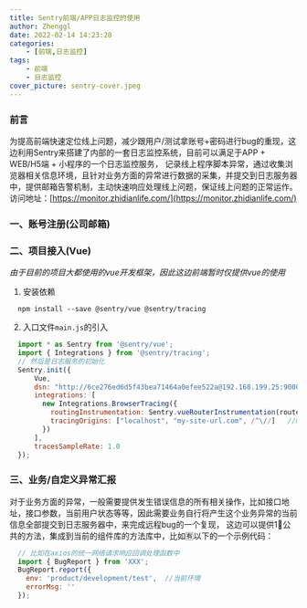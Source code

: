 ```yaml
---
title: Sentry前端/APP日志监控的使用
author: Zhenggl
date: 2022-02-14 14:23:28
categories:
    - [前端,日志监控]
tags:
    - 前端
    - 日志监控
cover_picture: sentry-cover.jpeg
---
```


### 前言
为提高前端快速定位线上问题，减少跟用户/测试拿账号+密码进行bug的重现，这边利用Sentry来搭建了内部的一套日志监控系统，目前可以满足于APP + WEB/H5端 + 小程序的一个日志监控服务，
记录线上程序脚本异常，通过收集浏览器相关信息环境，且针对业务方面的异常进行数据的采集，并提交到日志服务器中，提供邮箱告警机制，主动快速响应处理线上问题，保证线上问题的正常运作。
访问地址：[https://monitor.zhidianlife.com/](https://monitor.zhidianlife.com/)

### 一、账号注册(公司邮箱)


### 二、项目接入(Vue)
*由于目前的项目大都使用的vue开发框架，因此这边前端暂时仅提供vue的使用*
1. 安装依赖
```shell script
  npm install --save @sentry/vue @sentry/tracing
```

2. 入口文件`main.js`的引入
```javascript
  import * as Sentry from '@sentry/vue';
  import { Integrations } from '@sentry/tracing';
  // 然后是日志服务的初始化
  Sentry.init({
      Vue,
      dsn: "http://6ce276ed6d5f43bea71464a0efee522a@192.168.199.25:9000/2",
      integrations: [
        new Integrations.BrowserTracing({
          routingInstrumentation: Sentry.vueRouterInstrumentation(router),    // router为当前SPA的路由
          tracingOrigins: ["localhost", "my-site-url.com", /^\//]   //my-site-url为api接口服务的地址，用于跟踪api
        })
      ],
      tracesSampleRate: 1.0
  });
```

### 三、业务/自定义异常汇报
对于业务方面的异常，一般需要提供发生错误信息的所有相关操作，比如接口地址，接口参数，当前用户状态等等，因此需要业务自行将产生这个业务异常的当前信息全部提交到日志服务器中，来完成远程bug的一个复现，
这边可以提供1⃣️公共的方法，集成到当前的组件库的方法库中，比如🈶️以下的一个示例代码：
```javascript
  // 比如在axios的统一网络请求响应回调处理函数中
  import { BugReport } from 'XXX';
  BugReport.report({
    env: 'product/development/test',  //当前环境
    errorMsg: ''
  });
```

